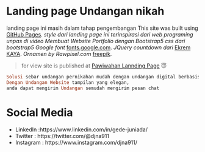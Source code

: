 # Landing page Undangan nikah
landing page ini masih dalam tahap pengembangan 
 This site was built using [GitHub Pages](https://pages.github.com/). 
 *style dari landing page ini terinspirasi dari web programing unpas di video Membuat Website Portfolio dengan Bootstrap5*
 *css dari bootstrap5*
 *Google font* [fonts.google.com](https://fonts.google.com/?icon.platform=web&preview.text=Yth.%20Bapak%2FIbu%2FSaudra%2Fi%20Buka%20Undangan&preview.text_type=custom).
 *JQuery countdown dari* [Ekrem KAYA](https://github.com/epiksel/countdown).
 *Ornamen by Rawpixel.com* [freepik](http://www.freepik.com).

> for view
site is published at [Pawiwahan Lannding Page](https://parta99.github.io/) :innocent:

```ruby
Solusi sebar undangan pernikahan mudah dengan undangan digital berbasis website. 
Dengan Undangan Website tampilan yang elegan,
anda dapat mengirim Undangan semudah mengirim pesan chat
```

# Social Media
<ul>
<li>LinkedIn :https://www.linkedin.com/in/gede-juniada/</li>
<li>Twitter : https://twitter.com/@djna911</li>
<li>Instagram : https://www.instagram.com/djna911/</li>
</ul>
